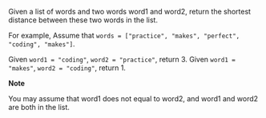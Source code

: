Given a list of words and two words word1 and word2, return the shortest distance between these two words in the list.

For example, Assume that `words = ["practice", "makes", "perfect", "coding", "makes"]`.

Given `word1 = "coding"`, `word2 = "practice"`, return 3\. Given `word1 = "makes"`, `word2 = "coding"`, return 1.

**Note**

You may assume that word1 does not equal to word2, and word1 and word2 are both in the list.
